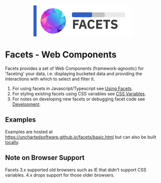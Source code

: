 <div style="text-align: center;">

![Uncharted Facets](assets/logo_320.png)

</div>

# Facets - Web Components

Facets provides a set of Web Components (framework-agnostic) for 'faceting' your data, i.e. displaying bucketed data and providing the interactions with which to select and filter it.

1. For using facets in Javascript/Typescript see [Using Facets](./USING_FACETS.md).
2. For styling existing facets using CSS variables see [CSS Variables](./VARIABLES.md).
3. For notes on developing new facets or debugging facet code see [Development](./DEVELOPMENT.md).

## Examples

Examples are hosted at https://unchartedsoftware.github.io/facets/basic.html but can also be built [locally](./DEVELOPMENT.md).

## Note on Browser Support

Facets 3.x supported old browsers such as IE that didn't support CSS variables. 4.x drops support for those older browsers.
